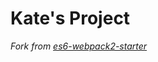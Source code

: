 # Kate's Project

*Fork from [es6-webpack2-starter](https://github.com/micooz/es6-webpack2-starter)*
